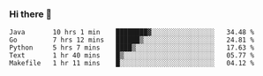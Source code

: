 ### Hi there 👋

<!--
**yeya24/yeya24** is a ✨ _special_ ✨ repository because its `README.md` (this file) appears on your GitHub profile.

Here are some ideas to get you started:

- 🔭 I’m currently working on ...
- 🌱 I’m currently learning ...
- 👯 I’m looking to collaborate on ...
- 🤔 I’m looking for help with ...
- 💬 Ask me about ...
- 📫 How to reach me: ...
- 😄 Pronouns: ...
- ⚡ Fun fact: ...
-->

<!--START_SECTION:waka-->
```text
Java       10 hrs 1 min    ████████▓░░░░░░░░░░░░░░░░   34.48 % 
Go         7 hrs 12 mins   ██████▒░░░░░░░░░░░░░░░░░░   24.81 % 
Python     5 hrs 7 mins    ████▒░░░░░░░░░░░░░░░░░░░░   17.63 % 
Text       1 hr 40 mins    █▒░░░░░░░░░░░░░░░░░░░░░░░   05.77 % 
Makefile   1 hr 11 mins    █░░░░░░░░░░░░░░░░░░░░░░░░   04.12 % 
```
<!--END_SECTION:waka-->
